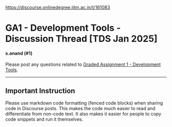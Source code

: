 https://discourse.onlinedegree.iitm.ac.in/t/161083

<html><head><meta charset='utf-8'><title>GA1 - Development Tools - Discussion Thread [TDS Jan 2025]</title></head><body>
<h1>GA1 - Development Tools - Discussion Thread [TDS Jan 2025]</h1>
<h4>s.anand (#1)</h4>
<p>Please post any questions related to <a href="https://exam.sanand.workers.dev/tds-2025-01-ga1">Graded Assignment 1 - Development Tools</a>.</p>
<hr/>
<h2><a class="anchor" href="#p-575342-important-instruction-1" name="p-575342-important-instruction-1"></a>Important Instruction</h2>
<p>Please use markdown code formatting (fenced code blocks) when sharing code in Discourse posts. This makes the code much easier to read and differentiate from non-code text. It also makes it easier for people to copy code snippets and run it themselves.
